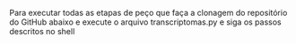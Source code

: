 Para executar todas as etapas de peço que faça a clonagem do repositório do GitHub abaixo e execute o arquivo transcriptomas.py e siga os passos descritos no shell
